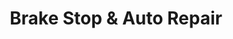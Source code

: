 ---
title: "Brake Stop & Auto Repair"
url: /escondido/brake-stop-und-auto-repair/
shop: Autowerkstatt
---